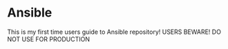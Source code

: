 # Ansible

This is my first time users guide to Ansible repository!
USERS BEWARE! DO NOT USE FOR PRODUCTION
